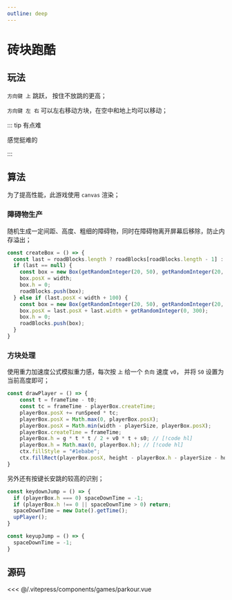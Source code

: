 ```yaml
---
outline: deep
---
```


<script setup>
import Game from "../.vitepress/components/games/parkour.vue"
</script>



# 砖块跑酷

## 玩法

`方向键 上` 跳跃， 按住不放跳的更高；

`方向键 左 右` 可以左右移动方块，在空中和地上均可以移动；

::: tip 有点难

感觉挺难的

:::

<Game />

## 算法

为了提高性能，此游戏使用 `canvas` 渲染；

### 障碍物生产

随机生成一定间距、高度、粗细的障碍物，同时在障碍物离开屏幕后移除，防止内存溢出；

```ts
const createBox = () => {
  const last = roadBlocks.length ? roadBlocks[roadBlocks.length - 1] : null;
  if (last == null) {
    const box = new Box(getRandomInteger(20, 50), getRandomInteger(20, 200));
    box.posX = width;
    box.h = 0;
    roadBlocks.push(box);
  } else if (last.posX < width + 100) {
    const box = new Box(getRandomInteger(20, 50), getRandomInteger(20, 200));
    box.posX = last.posX + last.width + getRandomInteger(0, 300);
    box.h = 0;
    roadBlocks.push(box);
  }
}
```

### 方块处理

使用重力加速度公式模拟重力感，每次按 `上` 给一个 `负向` 速度 `v0`， 并将 `S0` 设置为当前高度即可；


```ts
const drawPlayer = () => {
    const t = frameTime - t0;
    const tc = frameTime - playerBox.createTime;
    playerBox.posX += runSpeed * tc;
    playerBox.posX = Math.max(0, playerBox.posX);
    playerBox.posX = Math.min(width - playerSize, playerBox.posX);
    playerBox.createTime = frameTime;
    playerBox.h = g * t * t / 2 + v0 * t + s0; // [!code hl]
    playerBox.h = Math.max(0, playerBox.h); // [!code hl]
    ctx.fillStyle = "#1ebabe";
    ctx.fillRect(playerBox.posX, height - playerBox.h - playerSize - horizonH, playerSize, playerSize);
}
```

另外还有按键长安跳的较高的识别；

```ts
const keydownJump = () => {
  if (playerBox.h === 0) spaceDownTime = -1;
  if (playerBox.h !== 0 || spaceDownTime > 0) return;
  spaceDownTime = new Date().getTime();
  upPlayer();
}

const keyupJump = () => {
  spaceDownTime = -1;
}
```

## 源码

<<< @/.vitepress/components/games/parkour.vue
